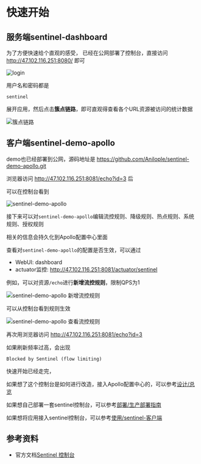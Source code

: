 # 快速开始

## 服务端sentinel-dashboard

为了方便快速给个直观的感受，
已经在公网部署了控制台，直接访问
http://47.102.116.251:8080/
即可

![login](https://user-images.githubusercontent.com/15523186/112150933-9cf15780-8c1b-11eb-8e01-ef955089a5f9.png)

用户名和密码都是

```
sentinel
```

展开应用，然后点击**簇点链路**，即可直观得查看各个URL资源被访问的统计数据

![簇点链路](https://user-images.githubusercontent.com/15523186/112151118-d4600400-8c1b-11eb-8d2e-a007832a37c5.png)

## 客户端sentinel-demo-apollo

demo也已经部署到公网，源码地址是 https://github.com/Anilople/sentinel-demo-apollo.git

浏览器访问
http://47.102.116.251:8081/echo?id=3
后

可以在控制台看到

![sentinel-demo-apollo](https://user-images.githubusercontent.com/15523186/112155307-2145d980-8c20-11eb-8a3b-3e5252c200e6.png)

接下来可以对`sentinel-demo-apollo`编辑流控规则、降级规则、热点规则、系统规则、授权规则

相关的信息会持久化到Apollo配置中心里面

查看对`sentinel-demo-apollo`的配置是否生效，可以通过

* WebUI: dashboard
* actuator监控: http://47.102.116.251:8081/actuator/sentinel

例如，可以对资源`/echo`进行**新增流控规则**，限制QPS为1

![sentinel-demo-apollo 新增流控规则](https://user-images.githubusercontent.com/15523186/112155681-7e418f80-8c20-11eb-9343-cfb9f68ec782.png)

可以从控制台看到规则生效

![sentinel-demo-apollo 查看流控规则](https://user-images.githubusercontent.com/15523186/112156043-da0c1880-8c20-11eb-8675-066e77205e83.png)

再次用浏览器访问 http://47.102.116.251:8081/echo?id=3

如果刷新频率过高，会出现

```
Blocked by Sentinel (flow limiting)
```

快速开始已经走完，

如果想了这个控制台是如何进行改造，接入Apollo配置中心的，可以参考[设计/总览](zh/design/overview)

如果想自己部署一套sentinel控制台，可以参考[部署/生产部署指南](zh/deployment/production-deployment-guide)

如果想将应用接入sentinel控制台，可以参考[使用/sentinel-客户端](zh/usage/sentinel-client)
## 参考资料

* 官方文档[Sentinel 控制台](https://sentinelguard.io/zh-cn/docs/dashboard.html)